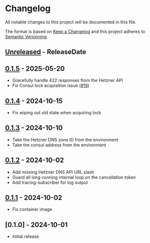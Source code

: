 # Changelog

All notable changes to this project will be documented in this file.

The format is based on [Keep a Changelog](http://keepachangelog.com/)
and this project adheres to [Semantic Versioning](http://semver.org/).

<!-- next-header -->

## [Unreleased] - ReleaseDate

## [0.1.5] - 2025-05-20
- Gracefully handle 422 responses from the Hetzner API
- Fix Consul lock acquisition issue ([#19](https://github.com/codercengiz/consul-external-dns/issues/19))

## [0.1.4] - 2024-10-15
- Fix wiping out old state when acquiring lock

## [0.1.3] - 2024-10-10
- Take the Hetzner DNS zone ID from the environment 
- Take the consul address from the environment

## [0.1.2] - 2024-10-02
- Add missing Hetzner DNS API URL slash
- Guard all long-running internal loop on the cancellation token
- Add tracing-subscriber for log output

## [0.1.1] - 2024-10-02
- Fix container image

## [0.1.0] - 2024-10-01
- Initial release

<!-- next-url -->
[Unreleased]: https://github.com/codercengiz/consul-external-dns/compare/v0.1.1...HEAD
[0.1.5]: https://github.com/codercengiz/consul-external-dns/compare/v0.1.4...v0.1.5
[0.1.4]: https://github.com/codercengiz/consul-external-dns/compare/v0.1.3...v0.1.4
[0.1.3]: https://github.com/codercengiz/consul-external-dns/compare/v0.1.2...v0.1.3
[0.1.2]: https://github.com/codercengiz/consul-external-dns/compare/v0.1.1...v0.1.2
[0.1.1]: https://github.com/codercengiz/consul-external-dns/compare/v0.1.0...v0.1.1
